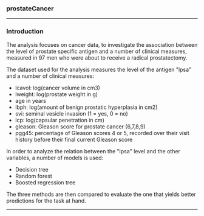 ### prostateCancer ###

---

### Introduction ###

The analysis focuses on cancer data, to investigate the association between the level of prostate specific antigen and a number of clinical measures, measured in 97 men who were about to receive a radical prostatectomy.

The dataset used for the analysis measures the level of the antigen "lpsa" and a number of clinical measures:
-  lcavol: log(cancer volume in cm3)
-  lweight: log(prostate weight in g)
-  age in years
-  lbph: log(amount of benign prostatic hyperplasia in cm2)
-  svi: seminal vesicle invasion (1 = yes, 0 = no)
-  lcp: log(capsular penetration in cm)
-  gleason: Gleason score for prostate cancer (6,7,8,9)
-  pgg45: percentage of Gleason scores 4 or 5, recorded over their visit history before their final current Gleason score

In order to analyze the relation between the "lpsa" level and the other variables, a number of models is used:
- Decision tree
- Random forest
- Boosted regression tree

The three methods are then compared to evaluate the one that yields better predictions for the task at hand.

---

